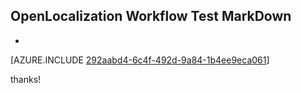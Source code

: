 ## OpenLocalization Workflow Test MarkDown
* 

[AZURE.INCLUDE [292aabd4-6c4f-492d-9a84-1b4ee9eca061](calleeMd1.md)]

 
thanks!